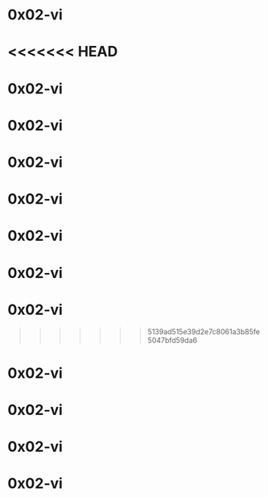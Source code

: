 # 0x02-vi
<<<<<<< HEAD
=======
# 0x02-vi
# 0x02-vi
# 0x02-vi
# 0x02-vi
# 0x02-vi
# 0x02-vi
# 0x02-vi
>>>>>>> 5139ad515e39d2e7c8061a3b85fe5047bfd59da6
# 0x02-vi
# 0x02-vi
# 0x02-vi
# 0x02-vi
